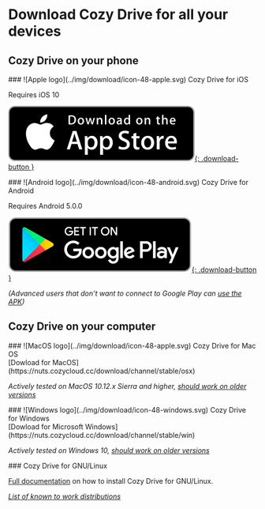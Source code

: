 # Download Cozy Drive for all your devices

## Cozy Drive on your phone

<div class="download-block" markdown="1">
### ![Apple logo](../img/download/icon-48-apple.svg) Cozy Drive for iOS

Requires iOS 10

[![Dowload on the Apple store](../img/download/download-button_apple.svg){: .download-button }](https://itunes.apple.com/fr/app/cozy-drive/id1224102389?mt=8)
</div>

<div class="download-block" markdown="1">
### ![Android logo](../img/download/icon-48-android.svg) Cozy Drive for Android

Requires Android 5.0.0

[![Get it on Google Play](../img/download/download-button_android.png){: .download-button }](https://play.google.com/store/apps/details?id=io.cozy.drive.mobile)

_(Advanced users that don’t want to connect to Google Play can [use the APK](https://github.com/cozy/cozy-drive/releases))_
</div>


## Cozy Drive on your computer

<div class="download-block" markdown="1">
### ![MacOS logo](../img/download/icon-48-apple.svg) Cozy Drive for Mac OS

<div class="download-link" markdown="1">
[Dowload for MacOS](https://nuts.cozycloud.cc/download/channel/stable/osx)
</div>

_Actively tested on MacOS 10.12.x Sierra and higher, [should work on older versions](https://cozy-labs.github.io/cozy-desktop/doc/usage/macos#supported-versions)_

</div>


<div class="download-block" markdown="1">
### ![Windows logo](../img/download/icon-48-windows.svg) Cozy Drive for Windows

<div class="download-link" markdown="1">
[Dowload for Microsoft Windows](https://nuts.cozycloud.cc/download/channel/stable/win)
</div>

_Actively tested on Windows 10, [should work on older versions](https://cozy-labs.github.io/cozy-desktop/doc/usage/macos#supported-versions)_

</div>


<div class="download-block" markdown="1">
### Cozy Drive for GNU/Linux

[Full documentation](../sync/linux) on how to install Cozy Drive for GNU/Linux.

_[List of known to work distributions](https://cozy-labs.github.io/cozy-desktop/doc/usage/linux#supported-distributions)_

</div>


